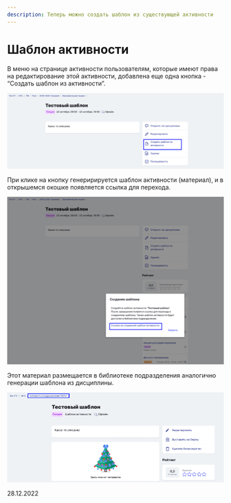 ```yaml
---
description: Теперь можно создать шаблон из существующей активности
---
```


# Шаблон активности

В меню на странице активности пользователям, которые имеют права на редактирование этой активности, добавлена еще одна кнопка - “Создать шаблон из активности”.

![](<../../.gitbook/assets/image (2) (4).png>)

При клике на кнопку генеририруется шаблон активности (материал), и в открышемся окошке появляется ссылка для перехода.

![](<../../.gitbook/assets/image (3) (1) (3).png>)

Этот материал размещается в библиотеке подразделения аналогично генерации шаблона из дисциплины.

![](<../../.gitbook/assets/image (3) (2).png>)

28.12.2022
